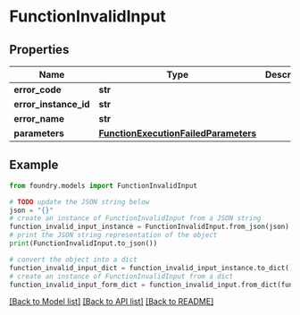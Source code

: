 # FunctionInvalidInput

## Properties

Name | Type | Description | Notes
------------ | ------------- | ------------- | -------------
**error_code** | **str** |  |
**error_instance_id** | **str** |  | \[optional\]
**error_name** | **str** |  |
**parameters** | [**FunctionExecutionFailedParameters**](FunctionExecutionFailedParameters.md) |  |

## Example

```python
from foundry.models import FunctionInvalidInput

# TODO update the JSON string below
json = "{}"
# create an instance of FunctionInvalidInput from a JSON string
function_invalid_input_instance = FunctionInvalidInput.from_json(json)
# print the JSON string representation of the object
print(FunctionInvalidInput.to_json())

# convert the object into a dict
function_invalid_input_dict = function_invalid_input_instance.to_dict()
# create an instance of FunctionInvalidInput from a dict
function_invalid_input_form_dict = function_invalid_input.from_dict(function_invalid_input_dict)
```

[\[Back to Model list\]](../README.md#documentation-for-models) [\[Back to API list\]](../README.md#documentation-for-api-endpoints) [\[Back to README\]](../README.md)
